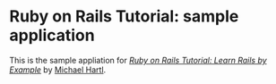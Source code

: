 # Ruby on Rails Tutorial: sample application

This is the sample appliation for
[*Ruby on Rails Tutorial: Learn Rails by Example*](http://railstutorial.org/)
by [Michael Hartl](http://michaelhartl.com/).